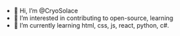 - 👋 Hi, I’m @CryoSolace
- 👀 I’m interested in contributing to open-source, learning
- 🌱 I’m currently learning html, css, js, react, python, c#.


